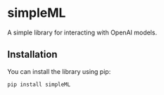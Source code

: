 # simpleML

A simple library for interacting with OpenAI models.

## Installation

You can install the library using pip:

```bash
pip install simpleML